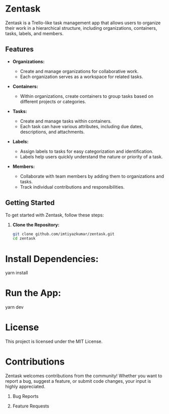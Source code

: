 # Zentask

Zentask is a Trello-like task management app that allows users to organize their work in a hierarchical structure, including organizations, containers, tasks, labels, and members.

## Features

- **Organizations:**
  - Create and manage organizations for collaborative work.
  - Each organization serves as a workspace for related tasks.

- **Containers:**
  - Within organizations, create containers to group tasks based on different projects or categories.

- **Tasks:**
  - Create and manage tasks within containers.
  - Each task can have various attributes, including due dates, descriptions, and attachments.

- **Labels:**
  - Assign labels to tasks for easy categorization and identification.
  - Labels help users quickly understand the nature or priority of a task.

- **Members:**
  - Collaborate with team members by adding them to organizations and tasks.
  - Track individual contributions and responsibilities.

## Getting Started

To get started with Zentask, follow these steps:

1. **Clone the Repository:**
   ```bash
   git clone github.com/imtiyazkumar/zentask.git
   cd zentask

# Install Dependencies:
yarn install

# Run the App:
yarn dev

# License
This project is licensed under the MIT License.

# Contributions 
Zentask welcomes contributions from the community! Whether you want to report a bug, suggest a feature, or submit code changes, your input is highly appreciated.

1. Bug Reports

2. Feature Requests


